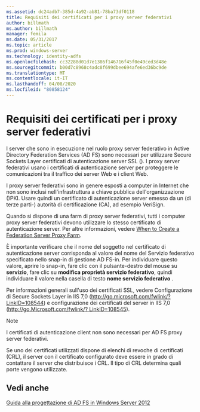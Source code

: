 ```yaml
---
ms.assetid: dc24adb7-385d-4a92-ab81-78ba73df0118
title: Requisiti dei certificati per i proxy server federativi
author: billmath
ms.author: billmath
manager: femila
ms.date: 05/31/2017
ms.topic: article
ms.prod: windows-server
ms.technology: identity-adfs
ms.openlocfilehash: cc32288d01d7e1386f146716f45f0e49ced3d48e
ms.sourcegitcommit: b00d7c8968c4adc8f699dbee694afe6ed36bc9de
ms.translationtype: MT
ms.contentlocale: it-IT
ms.lasthandoff: 04/08/2020
ms.locfileid: "80858124"
---
```

# <a name="certificate-requirements-for-federation-server-proxies"></a>Requisiti dei certificati per i proxy server federativi

I server che sono in esecuzione nel ruolo proxy server federativo in Active Directory Federation Services \(AD FS\) sono necessari per utilizzare Secure Sockets Layer certificati di autenticazione server SSL \(\). I proxy server federativi usano i certificati di autenticazione server per proteggere le comunicazioni tra il traffico dei server Web e i client Web.  
  
I proxy server federativi sono in genere esposti a computer in Internet che non sono inclusi nell'infrastruttura a chiave pubblica dell'organizzazione \(\)PKI. Usare quindi un certificato di autenticazione server emesso da un \(di terze parti\-\) autorità di certificazione \(CA\), ad esempio VeriSign.  
  
Quando si dispone di una farm di proxy server federativi, tutti i computer proxy server federativi devono utilizzare lo stesso certificato di autenticazione server. Per altre informazioni, vedere [When to Create a Federation Server Proxy Farm](When-to-Create-a-Federation-Server-Proxy-Farm.md).  
  
È importante verificare che il nome del soggetto nel certificato di autenticazione server corrisponda al valore del nome del Servizio federativo specificato nello snap-in di gestione AD FS\-in. Per individuare questo valore, aprire lo snap\-in, fare clic con il pulsante\-destro del mouse su **servizio**, fare clic su **modifica proprietà servizio federativo**, quindi individuare il valore nella casella di testo **nome servizio federativo** .  
  
Per informazioni generali sull'uso dei certificati SSL, vedere Configurazione di Secure Sockets Layer in IIS 7,0 \([http:\/\/go.microsoft.com\/fwlink\/? LinkID\=108544](https://go.microsoft.com/fwlink/?LinkID=108544)\) e configurazione dei certificati del server in IIS 7,0 \([http:\/\/go.Microsoft.com\/fwlink\/? LinkID\=108545](https://go.microsoft.com/fwlink/?LinkID=108545)\).  
  
> [!NOTE]  
> I certificati di autenticazione client non sono necessari per AD FS proxy server federativi.  
  
Se uno dei certificati utilizzati dispone di elenchi di revoche di certificati \(CRL\), il server con il certificato configurato deve essere in grado di contattare il server che distribuisce i CRL. Il tipo di CRL determina quali porte vengono utilizzate.  
  
## <a name="see-also"></a>Vedi anche
[Guida alla progettazione di AD FS in Windows Server 2012](AD-FS-Design-Guide-in-Windows-Server-2012.md)
